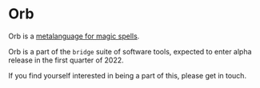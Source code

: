 # Orb

  Orb is a [metalanguage for magic spells](doc/md/orb/doc.md).

Orb is a part of the `bridge` suite of software tools, expected to enter alpha release in the
first quarter of 2022.

If you find yourself interested in being a part of this, please get in touch.









